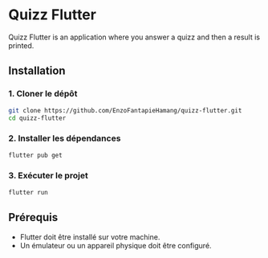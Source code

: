 # Quizz Flutter

Quizz Flutter is an application where you answer a quizz and then a result is printed.

## Installation

### 1. Cloner le dépôt
```sh
git clone https://github.com/EnzoFantapieHamang/quizz-flutter.git
cd quizz-flutter
```

### 2. Installer les dépendances
```sh
flutter pub get
```

### 3. Exécuter le projet
```sh
flutter run
```

## Prérequis
- Flutter doit être installé sur votre machine.
- Un émulateur ou un appareil physique doit être configuré.






